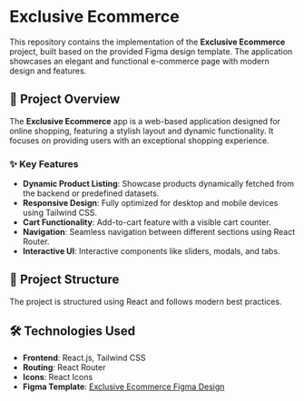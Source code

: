 # Exclusive Ecommerce

This repository contains the implementation of the **Exclusive Ecommerce** project, built based on the provided Figma design template. The application showcases an elegant and functional e-commerce page with modern design and features.

## 🚀 Project Overview

The **Exclusive Ecommerce** app is a web-based application designed for online shopping, featuring a stylish layout and dynamic functionality. It focuses on providing users with an exceptional shopping experience.

### ✨ Key Features

- **Dynamic Product Listing**: Showcase products dynamically fetched from the backend or predefined datasets.
- **Responsive Design**: Fully optimized for desktop and mobile devices using Tailwind CSS.
- **Cart Functionality**: Add-to-cart feature with a visible cart counter.
- **Navigation**: Seamless navigation between different sections using React Router.
- **Interactive UI**: Interactive components like sliders, modals, and tabs.

## 📂 Project Structure

The project is structured using React and follows modern best practices.

## 🛠️ Technologies Used

- **Frontend**: React.js, Tailwind CSS
- **Routing**: React Router
- **Icons**: React Icons
- **Figma Template**: [Exclusive Ecommerce Figma Design](https://www.figma.com/file/i1fFtQh7La2Z50rvJ7UuQB/Full-E-Commerce-Website-UI-UX-Design-(Community)?type=design&node-id=34%3A213&mode=design&t=BMPFZeVBtC2E3Odq-1)

